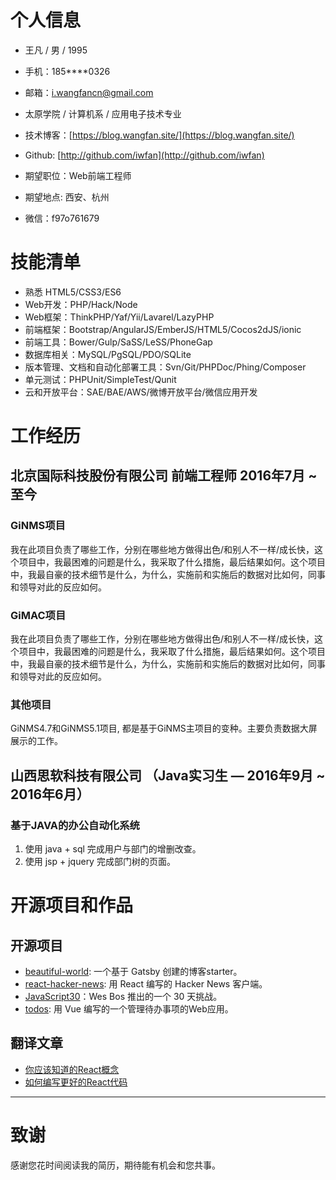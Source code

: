 # 个人信息

 - 王凡 / 男 / 1995
 
 - 手机：185****0326

 - 邮箱：i.wangfancn@gmail.com
 
 - 太原学院 / 计算机系 / 应用电子技术专业
 
 - 技术博客：[https://blog.wangfan.site/](https://blog.wangfan.site/)
 
 - Github: [http://github.com/iwfan](http://github.com/iwfan)
 
 - 期望职位：Web前端工程师
 
 - 期望地点: 西安、杭州
 
 - 微信：f97o761679


# 技能清单

* 熟悉 HTML5/CSS3/ES6
* Web开发：PHP/Hack/Node
* Web框架：ThinkPHP/Yaf/Yii/Lavarel/LazyPHP
* 前端框架：Bootstrap/AngularJS/EmberJS/HTML5/Cocos2dJS/ionic
* 前端工具：Bower/Gulp/SaSS/LeSS/PhoneGap
* 数据库相关：MySQL/PgSQL/PDO/SQLite
* 版本管理、文档和自动化部署工具：Svn/Git/PHPDoc/Phing/Composer
* 单元测试：PHPUnit/SimpleTest/Qunit
* 云和开放平台：SAE/BAE/AWS/微博开放平台/微信应用开发


# 工作经历
 
## 北京国际科技股份有限公司 前端工程师 2016年7月 ~ 至今

### GiNMS项目 
我在此项目负责了哪些工作，分别在哪些地方做得出色/和别人不一样/成长快，这个项目中，我最困难的问题是什么，我采取了什么措施，最后结果如何。这个项目中，我最自豪的技术细节是什么，为什么，实施前和实施后的数据对比如何，同事和领导对此的反应如何。


### GiMAC项目 
我在此项目负责了哪些工作，分别在哪些地方做得出色/和别人不一样/成长快，这个项目中，我最困难的问题是什么，我采取了什么措施，最后结果如何。这个项目中，我最自豪的技术细节是什么，为什么，实施前和实施后的数据对比如何，同事和领导对此的反应如何。


### 其他项目

 GiNMS4.7和GiNMS5.1项目, 都是基于GiNMS主项目的变种。主要负责数据大屏展示的工作。

## 山西思软科技有限公司 （Java实习生 — 2016年9月 ~ 2016年6月）

### 基于JAVA的办公自动化系统

 1. 使用 java + sql 完成用户与部门的增删改查。
 2. 使用 jsp + jquery 完成部门树的页面。


# 开源项目和作品

## 开源项目

* [beautiful-world](https://github.com/iwfan/beautiful-world): 一个基于 Gatsby 创建的博客starter。
* [react-hacker-news](https://github.com/iwfan/react-hacker-news): 用 React 编写的 Hacker News 客户端。
* [JavaScript30](http://github.com/yourname/projectname)：Wes Bos 推出的一个 30 天挑战。
* [todos](https://github.com/iwfan/todos): 用 Vue 编写的一个管理待办事项的Web应用。

## 翻译文章

* [你应该知道的React概念](https://blog.wangfan.site/post/these-are-the-concepts-you-should-know-in-react-js/)
* [如何编写更好的React代码](https://blog.wangfan.site/post/how-to-write-better-code-in-react/)

---

# 致谢

感谢您花时间阅读我的简历，期待能有机会和您共事。
